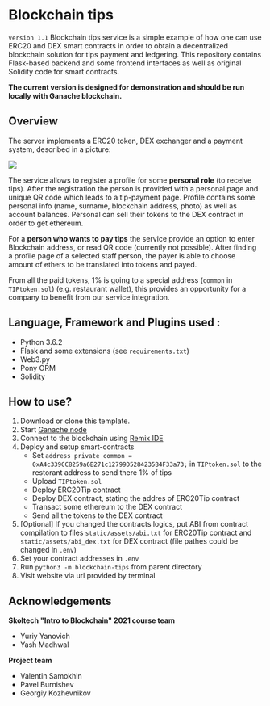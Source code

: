 # Blockchain tips
`version 1.1`
Blockchain tips service is a simple example of how one can use ERC20 and DEX smart contracts in order to obtain a decentralized blockchain solution for tips payment and ledgering. This repository contains Flask-based backend and some frontend interfaces as well as original Solidity code for smart contracts. 

**The current version is designed for demonstration and should be run locally with Ganache blockchain.**

## Overview
The server implements a ERC20 token, DEX exchanger and a payment system, described in a picture:

![](https://i.ibb.co/x8yCbCN/image.png)

The service allows to register a profile for some **personal role** (to receive tips). After the registration the person is provided with a personal page and unique QR code which leads to a tip-payment page. Profile contains some personal info (name, surname, blockchain address, photo) as well as account balances. Personal can sell their tokens to the DEX contract in order to get ethereum. 

For a **person who wants to pay tips** the service provide an option to enter Blockchain address, or read QR code (currently not possible). After finding a profile page of a selected staff person, the payer is able to choose amount of ethers to be translated into tokens and payed.

From all the paid tokens, 1% is going to a special address (`common` in `TIPtoken.sol`) (e.g. restaurant wallet), this provides an opportunity for a company to benefit from our service integration.

## Language, Framework and Plugins used :
- Python 3.6.2
- Flask and some extensions (see `requirements.txt`)
- Web3.py
- Pony ORM
- Solidity

## How to use?
1. Download or clone this template.
2. Start [Ganache node](https://github.com/trufflesuite/ganache#getting-started)
3. Connect to the blockchain using [Remix IDE](remix.ethereum.org/)
4. Deploy and setup smart-contracts
   * Set `address private common = 0xA4c339CC8259a6B271c12799D5284235B4F33a73;` in `TIPtoken.sol` to the restorant address to send there 1% of tips
   * Upload `TIPtoken.sol`
   * Deploy ERC20Tip contract
   * Deploy DEX contract, stating the addres of ERC20Tip contract
   * Transact some ethereum to the DEX contract
   * Send all the tokens to the DEX contract
5. [Optional] If you changed the contracts logics, put ABI from contract compilation to files `static/assets/abi.txt` for ERC20Tip contract and `static/assets/abi_dex.txt` for DEX contract (file pathes could be changed in `.env`)
6. Set your contract addresses in `.env`
7. Run `python3 -m blockchain-tips` from parent directory
8. Visit website via url provided by terminal 


## Acknowledgements
**Skoltech "Intro to Blockchain" 2021 course team**
- Yuriy Yanovich
- Yash Madhwal

**Project team**
- Valentin Samokhin
- Pavel Burnishev
- Georgiy Kozhevnikov
